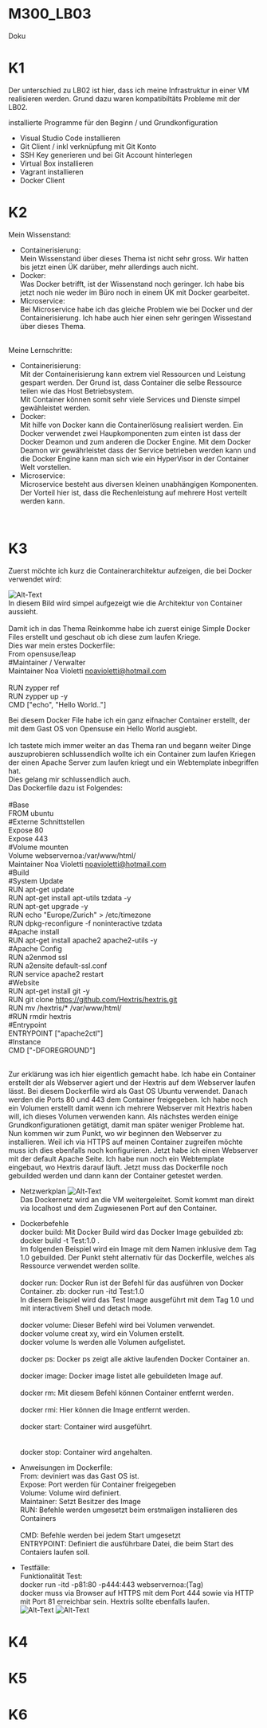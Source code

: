 # M300_LB03
Doku

# K1 <br>

Der unterschied zu LB02 ist hier, dass ich meine Infrastruktur in einer VM realisieren werden. Grund dazu waren kompatibiltäts Probleme mit der LB02. <br>

installierte Programme für den Beginn / und Grundkonfiguration <br>
- Visual Studio Code installieren
- Git Client / inkl verknüpfung mit Git Konto 
- SSH Key generieren und bei Git Account hinterlegen 
- Virtual Box installieren
- Vagrant installieren
- Docker Client

# K2 <br>

Mein Wissenstand: <br>

- Containerisierung: <br>
	Mein Wissenstand über dieses Thema ist nicht sehr gross. Wir hatten bis jetzt einen ÜK darüber, mehr allerdings auch nicht. <br>
- Docker: <br>
	Was Docker betrifft, ist der Wissenstand noch geringer. Ich habe bis jetzt noch nie weder im Büro noch in einem ÜK mit Docker gearbeitet. <br>
- Microservice: <br>
	Bei Microservice habe ich das gleiche Problem wie bei Docker und der Containerisierung. Ich habe auch hier einen sehr geringen Wissestand über dieses Thema. <br>
<br>
Meine Lernschritte: <br>

- Containerisierung: <br>
	 Mit der Containerisierung kann extrem viel Ressourcen und Leistung gespart werden. Der Grund ist, dass Container die selbe Ressource teilen wie das Host Betriebsystem. <br>
	 Mit Container können somit sehr viele Services und Dienste simpel gewähleistet werden. <br>
- Docker: <br>
	Mit hilfe von Docker kann die Containerlösung realisiert werden. Ein Docker verwendet zwei Haupkomponenten zum einten ist dass der Docker Deamon und zum anderen die Docker Engine. 
	Mit dem Docker Deamon wir gewährleistet dass der Service betrieben werden kann und die Docker Engine kann man sich wie ein HyperVisor in der Container Welt vorstellen. <br>
- Microservice: <br>
	Microservice besteht aus diversen kleinen unabhängigen Komponenten. Der Vorteil hier ist, dass die Rechenleistung auf mehrere Host verteilt werden kann.
<br>

# K3 <br>

Zuerst möchte ich kurz die Containerarchitektur aufzeigen, die bei Docker verwendet wird: <br>

![Alt-Text](https://config.server-core.ch/bilder/m300/Container.jpg)<br>
In diesem Bild wird simpel aufgezeigt wie die Architektur von Container aussieht. <br>
<br>
Damit ich in das Thema Reinkomme habe ich zuerst einige Simple Docker Files erstellt und geschaut ob ich diese zum laufen Kriege. <br>
Dies war mein erstes Dockerfile: <br>
From opensuse/leap <br>
	#Maintainer / Verwalter <br>
	Maintainer Noa Violetti <noavioletti@hotmail.com> <br>
	<br>
	RUN zypper ref <br>
	RUN zypper up -y <br>
	CMD ["echo", "Hello World.."] <br> 
	
Bei diesem Docker File habe ich ein ganz eifnacher Container erstellt, der mit dem Gast OS von Opensuse ein Hello World ausgiebt. <br>
	<br> 
Ich tastete mich immer weiter an das Thema ran und begann weiter Dinge auszuprobieren schlussendlich wollte ich ein Container zum laufen Kriegen der einen Apache Server zum laufen kriegt und ein Webtemplate inbegriffen hat. <br>
Dies gelang mir schlussendlich auch. <br>
Das Dockerfile dazu ist Folgendes: <br>
	<br>
	#Base <br>
	FROM ubuntu <br>
	#Externe Schnittstellen <br>
	Expose 80 <br>
	Expose 443 <br>
	#Volume mounten <br>
	Volume webservernoa:/var/www/html/ <br>
	Maintainer Noa Violetti	<noavioletti@hotmail.com> <br>
	#Build <br>
	#System Update <br>
	RUN apt-get update <br>
	RUN apt-get install apt-utils tzdata -y <br>
	RUN apt-get upgrade -y <br>
	RUN echo "Europe/Zurich" > /etc/timezone <br>
	RUN dpkg-reconfigure -f noninteractive tzdata <br>
	#Apache install <br>
	RUN apt-get install apache2 apache2-utils -y <br>
	#Apache Config <br>
	RUN a2enmod ssl <br>
	RUN a2ensite default-ssl.conf <br>
	RUN service apache2 restart <br>
	#Website <br>
	RUN apt-get install git -y <br>
	RUN git clone https://github.com/Hextris/hextris.git <br>
	RUN mv /hextris/* /var/www/html/ <br>
	#RUN rmdir hextris <br>
	#Entrypoint <br>
	ENTRYPOINT ["apache2ctl"] <br>
	#Instance <br>
	CMD ["-DFOREGROUND"] <br>
	<br>
	
Zur erklärung was ich hier eigentlich gemacht habe. Ich habe ein Container erstellt der als Webserver agiert und der Hextris auf dem Webserver laufen lässt.
Bei diesem Dockerfile wird als Gast OS Ubuntu verwendet. Danach werden die Ports 80 und 443 dem Container freigegeben.
Ich habe noch ein Volumen erstellt damit wenn ich mehrere Webserver mit Hextris haben will, ich dieses Volumen verwenden kann. Als nächstes werden einige Grundkonfigurationen getätigt, damit man später weniger Probleme hat. 
Nun kommen wir zum Punkt, wo wir beginnen den Webserver zu installieren. Weil ich via HTTPS auf meinen Container zugreifen möchte muss ich dies ebenfalls noch konfigurieren.
Jetzt habe ich einen Webserver mit der default Apache Seite. Ich habe nun noch ein Webtemplate eingebaut, wo Hextris darauf läuft. Jetzt muss das Dockerfile noch gebuilded werden und dann kann der Container getestet werden. <br>

- Netzwerkplan
![Alt-Text](https://config.server-core.ch/bilder/m300/Netzwerk.jpg)<br>
Das Dockernetz wird an die VM weitergeleitet. Somit kommt man direkt via localhost und dem Zugwiesenen Port auf den Container. <br> 

- Dockerbefehle <br>
	docker build: Mit Docker Build wird das Docker Image gebuilded zb: docker build -t Test:1.0 . <br>
	Im folgenden Beispiel wird ein Image mit dem Namen inklusive dem Tag 1.0 gebuilded. Der Punkt steht alternativ für das Dockerfile, welches als Ressource verwendet werden sollte. <br>
	<br>
	docker run: Docker Run ist der Befehl für das ausführen von Docker Container. zb: docker run -itd Test:1.0 <br>
	In diesem Beispiel wird das Test Image ausgeführt mit dem Tag 1.0 und mit interactivem Shell und detach mode. <br>
	<br>
	docker volume: Dieser Befehl wird bei Volumen verwendet. <br>
	docker volume creat xy, wird ein Volumen erstellt. <br>
	docker volume ls werden alle Volumen aufgelistet. <br>
	<br>
	docker ps: Docker ps zeigt alle aktive laufenden Docker Container an. <br>
	<br>
	docker image: Docker image listet alle gebuildeten Image auf. <br>
	<br>
	docker rm: Mit diesem Befehl können Container entfernt werden. <br>
	<br>
	docker rmi: Hier können die Image entfernt werden. <br>
	<br>
	docker start: Container wird ausgeführt. <br>	
	<br>
	docker stop: Container wird angehalten. <br>

- Anweisungen im Dockerfile: <br>
	From: deviniert was das Gast OS ist. <br>
	Expose: Port werden für Container freigegeben <br>
	Volume: Volume wird definiert. <br>
	Maintainer: Setzt Besitzer des Image <br>
	RUN: Befehle werden umgesetzt beim erstmaligen installieren des Containers<br>	
	CMD: Befehle werden bei jedem Start umgesetzt <br>
	ENTRYPOINT: Definiert die ausführbare Datei, die beim Start des Contaiers laufen soll. <br>
	
- Testfälle: <br>
	Funktionalität Test: <br>
	docker run -itd -p81:80 -p444:443 webservernoa:(Tag) <br>
	docker muss via Browser auf HTTPS mit dem Port 444 sowie via HTTP mit Port 81 erreichbar sein. Hextris sollte ebenfalls laufen. <br>
	![Alt-Text](https://config.server-core.ch/bilder/m300/httptest.JPG) ![Alt-Text](https://config.server-core.ch/bilder/m300/Testfunktionalitaet.JPG)<br>
# K4 <br>
# K5 <br>
# K6 <br>